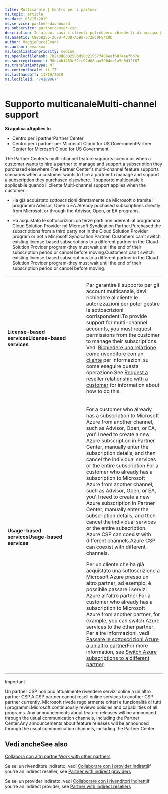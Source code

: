 ```yaml
---
title: Multicanale | Centro per i partner
ms.topic: article
ms.date: 03/15/2019
ms.service: partner-dashboard
ms.subservice: partnercenter-csp
description: In alcuni casi i clienti potrebbero chiederti di occuparti del provisioning e del supporto di una sottoscrizione acquistata altrove.
ms.assetid: C8B58255-2C7D-4338-A5B0-572BC0F54C0D
author: MaggiePucciEvans
ms.author: evansma
ms.localizationpriority: medium
ms.openlocfilehash: 7b218d8d82506d50c21957f406eef6874eefbb7a
ms.sourcegitcommit: 90e44b1453e52fc92d08aaa5904de1a5e6d32f67
ms.translationtype: MT
ms.contentlocale: it-IT
ms.lasthandoff: 11/19/2019
ms.locfileid: "74189067"
---
```

# <a name="multi-channel-support"></a><span data-ttu-id="cc676-103">Supporto multicanale</span><span class="sxs-lookup"><span data-stu-id="cc676-103">Multi-channel support</span></span>

<span data-ttu-id="cc676-104">**Si applica a**</span><span class="sxs-lookup"><span data-stu-id="cc676-104">**Applies to**</span></span>

-  <span data-ttu-id="cc676-105">Centro per i partner</span><span class="sxs-lookup"><span data-stu-id="cc676-105">Partner Center</span></span>
-  <span data-ttu-id="cc676-106">Centro per i partner per Microsoft Cloud for US Government</span><span class="sxs-lookup"><span data-stu-id="cc676-106">Partner Center for Microsoft Cloud for US Government</span></span>


<span data-ttu-id="cc676-107">The Partner Center's multi-channel feature supports scenarios when a customer wants to hire a partner to manage and support a subscription they purchased elsewhere.</span><span class="sxs-lookup"><span data-stu-id="cc676-107">The Partner Center's multi-channel feature supports scenarios when a customer wants to hire a partner to manage and support a subscription they purchased elsewhere.</span></span> <span data-ttu-id="cc676-108">Il supporto multicanale è applicabile quando il cliente:</span><span class="sxs-lookup"><span data-stu-id="cc676-108">Multi-channel support applies when the customer:</span></span>

-   <span data-ttu-id="cc676-109">Ha già acquistato sottoscrizioni direttamente da Microsoft o tramite i programmi Advisor, Open o EA.</span><span class="sxs-lookup"><span data-stu-id="cc676-109">Already puchased subscriptions directly from Microsoft or through the Advisor, Open, or EA programs.</span></span>

-   <span data-ttu-id="cc676-110">Ha acquistato le sottoscrizioni da terze parti non aderenti al programma Cloud Solution Provider né Microsoft Syndication Partner.</span><span class="sxs-lookup"><span data-stu-id="cc676-110">Purchased the subscriptions from a third party not in the Cloud Solution Provider program or not a Microsoft Syndication Partner.</span></span> <span data-ttu-id="cc676-111">Customers can't switch existing license-based subscriptions to a different partner in the Cloud Solution Provider program-they must wait until the end of their subscription period or cancel before moving.</span><span class="sxs-lookup"><span data-stu-id="cc676-111">Customers can't switch existing license-based subscriptions to a different partner in the Cloud Solution Provider program-they must wait until the end of their subscription period or cancel before moving.</span></span>


<table>
<colgroup>
<col width="50%" />
<col width="50%" />
</colgroup>
<tbody>
<tr class="odd">
<td><p><span data-ttu-id="cc676-112"><strong>License-based services</strong></span><span class="sxs-lookup"><span data-stu-id="cc676-112"><strong>License-based services</strong></span></span></p></td>
<td><p><span data-ttu-id="cc676-113">Per garantire il supporto per gli account multicanale, devi richiedere al cliente le autorizzazioni per poter gestire le sottoscrizioni corrispondenti.</span><span class="sxs-lookup"><span data-stu-id="cc676-113">To provide support for multi-channel accounts, you must request permissions from the customer to manage their subscriptions.</span></span> <span data-ttu-id="cc676-114">Vedi <a href="request-a-relationship-with-a-customer.md" data-raw-source="[Request a reseller relationship with a customer](request-a-relationship-with-a-customer.md)">Richiedere una relazione come rivenditore con un cliente</a> per informazioni su come eseguire questa operazione.</span><span class="sxs-lookup"><span data-stu-id="cc676-114">See <a href="request-a-relationship-with-a-customer.md" data-raw-source="[Request a reseller relationship with a customer](request-a-relationship-with-a-customer.md)">Request a reseller relationship with a customer</a> for information about how to do this.</span></span></p></td>
</tr>
<tr class="even">
<td><p><span data-ttu-id="cc676-115"><strong>Usage-based services</strong></span><span class="sxs-lookup"><span data-stu-id="cc676-115"><strong>Usage-based services</strong></span></span></p></td>
<td>
<p><span data-ttu-id="cc676-116">For a customer who already has a subscription to Microsoft Azure from another channel, such as Advisor, Open, or EA, you&#39;ll need to create a new Azure subscription in Partner Center, manually enter the subscription details, and then cancel the individual services or the entire subscription.</span><span class="sxs-lookup"><span data-stu-id="cc676-116">For a customer who already has a subscription to Microsoft Azure from another channel, such as Advisor, Open, or EA, you&#39;ll need to create a new Azure subscription in Partner Center, manually enter the subscription details, and then cancel the individual services or the entire subscription.</span></span> <span data-ttu-id="cc676-117">Azure CSP can coexist with different channels.</span><span class="sxs-lookup"><span data-stu-id="cc676-117">Azure CSP can coexist with different channels.</span></span></p>
<p><span data-ttu-id="cc676-118">Per un cliente che ha già acquistato una sottoscrizione a Microsoft Azure presso un altro partner, ad esempio, è possibile passare i servizi Azure all'altro partner.</span><span class="sxs-lookup"><span data-stu-id="cc676-118">For a customer who already has a subscription to Microsoft Azure from another partner, for example, you can switch Azure services to the other partner.</span></span>  <span data-ttu-id="cc676-119">Per altre informazioni, vedi <a href="switch-azure-subscriptions-to-a-different-partner.md" data-raw-source="[Switch Azure subscriptions to a different partner](switch-azure-subscriptions-to-a-different-partner.md)">Passare le sottoscrizioni Azure a un altro partner</a></span><span class="sxs-lookup"><span data-stu-id="cc676-119">For more information, see <a href="switch-azure-subscriptions-to-a-different-partner.md" data-raw-source="[Switch Azure subscriptions to a different partner](switch-azure-subscriptions-to-a-different-partner.md)">Switch Azure subscriptions to a different partner</a>.</span></span></p>
</td>
</tr>
</tbody>
</table>

> [!IMPORTANT]  
> <span data-ttu-id="cc676-120">Un partner CSP non può attualmente rivendere servizi online a un altro partner CSP.</span><span class="sxs-lookup"><span data-stu-id="cc676-120">A CSP partner cannot resell online services to another CSP partner currently.</span></span> <span data-ttu-id="cc676-121">Microsoft rivede regolarmente criteri e funzionalità di tutti i programmi.</span><span class="sxs-lookup"><span data-stu-id="cc676-121">Microsoft continuously reviews policies and capabilities of all programs.</span></span> <span data-ttu-id="cc676-122">Any announcements about feature releases will be announced through the usual communication channels, including the Partner Center.</span><span class="sxs-lookup"><span data-stu-id="cc676-122">Any announcements about feature releases will be announced through the usual communication channels, including the Partner Center.</span></span> 

## <a name="see-also"></a><span data-ttu-id="cc676-123">Vedi anche</span><span class="sxs-lookup"><span data-stu-id="cc676-123">See also</span></span>

[<span data-ttu-id="cc676-124">Collabora con altri partner</span><span class="sxs-lookup"><span data-stu-id="cc676-124">Work with other partners</span></span>](work-with-other-partners.md)

<span data-ttu-id="cc676-125">Se sei un rivenditore indiretto, vedi [Collaborare con i provider indiretti](indirect-reseller-tasks-in-partner-center.md)</span><span class="sxs-lookup"><span data-stu-id="cc676-125">If you're an indirect reseller, see [Partner with indirect providers](indirect-reseller-tasks-in-partner-center.md)</span></span>

<span data-ttu-id="cc676-126">Se sei un provider indiretto, vedi [Collaborare con i rivenditori indiretti](indirect-provider-tasks-in-partner-center.md)</span><span class="sxs-lookup"><span data-stu-id="cc676-126">If you're an indirect provider, see [Partner with indirect resellers](indirect-provider-tasks-in-partner-center.md)</span></span> 

 

 



